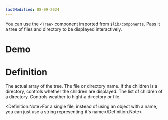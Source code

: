 ```yaml
---
lastModified: 08-09-2024
---
```


<script>
  import { Tree, Definition, Demo } from "$lib/components";
</script>

You can use the `<Tree>` component imported from `$lib/components`. Pass it a tree of files and directory to be displayed interactively.

# Demo

<Demo name="tree" container={false} code={false} />

# Definition

<Definition name="Tree" description="The tree component.">
  <Definition.Prop type="array" path="tree" default="[]" required>The actual array of the tree.</Definition.Prop>
  <Definition.Prop type="string" path="tree.name" required>The file or directory name.</Definition.Prop>
  <Definition.Prop type="boolean" path="tree.open" default="true">If the children is a directory, controls whether the children are displayed.</Definition.Prop>
  <Definition.Prop type="array" path="tree.children">The list of children of a directory.</Definition.Prop>
  <Definition.Prop type="boolean" path="tree.highlighted" default="false">Controls weather to hight a directory or file.</Definition.Prop>

  <Definition.Note>For a single file, instead of using an object with a name, you can just use a string representing it's name</Definition.Note>
</Definition>
